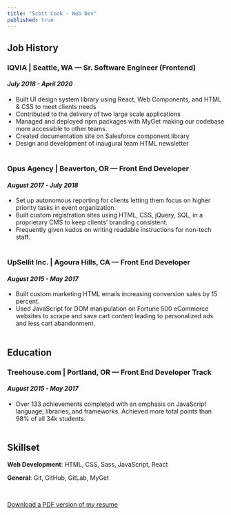 ```yaml
---
title: "Scott Cook - Web Dev"
published: true
---
```

<style>
ul, ol {
    padding-left: 20px;
    margin-top: 10px;
    margin-bottom: 0;
}
</style>

## Job History


### **IQVIA** | Seattle, WA &mdash; Sr. Software Engineer (Frontend)
#### *July 2018 - April 2020*
* Built UI design system library using React, Web Components, and HTML & CSS to meet clients needs
* Contributed to the delivery of two large scale applications
* Managed and deployed npm packages with MyGet making our codebase more accessible to other teams.
* Created documentation site on Salesforce component library
* Design and development of inaugural team HTML newsletter

<br>

### Opus Agency | Beaverton, OR &mdash; Front End Developer

#### *August 2017 - July 2018*
- Set up autonomous reporting for clients letting them focus on higher priority tasks in event organization.
- Built custom registration sites using  HTML, CSS, jQuery, SQL, in a proprietary CMS to keep clients’ branding consistent. 
- Frequently given kudos on writing readable instructions for non-tech staff.

<br>

### UpSellit Inc. | Agoura Hills, CA &mdash; Front End Developer
#### *August 2015 - May 2017*
* Built custom marketing HTML emails increasing conversion sales by 15 percent.
* Used JavaScript for DOM manipulation on Fortune 500 eCommerce websites to scrape and save cart content leading to personalized ads and less cart abandonment.

<br>

## Education
### Treehouse.com | Portland, OR &mdash; Front End Developer Track
#### *August 2015 - May 2017*
* Over 133 achievements completed with an emphasis on JavaScript language, libraries, and frameworks. Achieved more total points than 98% of all 34k students.

<br>

## Skillset
**Web Development**: HTML, CSS, Sass, JavaScript, React

**General**: Git, GitHub, GitLab, MyGet

<br>

[Download a PDF version of my resume](https://drive.google.com/open?id=1-arVRtRN55Yk5VclBnHtA68FNjnbnF7_)